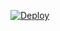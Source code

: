 ﻿[![Deploy](https://www.herokucdn.com/deploy/button.png)](https://dashboard.heroku.com/new?template=https://github.com/ljkkjgfasdf6457/OKYDSKFJOI1YLDFKT701.git) 